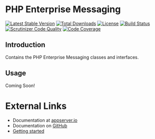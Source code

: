 # PHP Enterprise Messaging

[![Latest Stable Version](https://poser.pugx.org/appserver-io-psr/pms/v/stable.png)](https://packagist.org/packages/appserver-io-psr/pms) [![Total Downloads](https://poser.pugx.org/appserver-io-psr/pms/downloads.png)](https://packagist.org/packages/appserver-io-psr/pms) [![License](https://poser.pugx.org/appserver-io-psr/pms/license.png)](https://packagist.org/packages/appserver-io-psr/pms) [![Build Status](https://travis-ci.org/appserver-io-psr/pms.png)](https://travis-ci.org/appserver-io-psr/pms) [![Scrutinizer Code Quality](https://scrutinizer-ci.com/g/appserver-io-psr/pms/badges/quality-score.png?b=master)](https://scrutinizer-ci.com/g/appserver-io-psr/pms/?branch=master) [![Code Coverage](https://scrutinizer-ci.com/g/appserver-io-psr/pms/badges/coverage.png?b=master)](https://scrutinizer-ci.com/g/appserver-io-psr/pms/?branch=master)

## Introduction

Contains the PHP Enterprise Messaging classes and interfaces.

## Usage

Coming Soon!

# External Links

* Documentation at [appserver.io](http://docs.appserver.io)
* Documentation on [GitHub](https://github.com/techdivision/TechDivision_AppserverDocumentation)
* [Getting started](https://github.com/techdivision/TechDivision_AppserverDocumentation/tree/master/docs/getting-started)